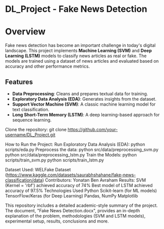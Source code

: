 # DL_Project - Fake News Detection

# Overview
Fake news detection has become an important challenge in today's digital landscape. This project implements **Machine Learning (SVM)** and **Deep Learning (LSTM)** models to classify news articles as real or fake. The models are trained using a dataset of news articles and evaluated based on accuracy and other performance metrics.

## Features
- **Data Preprocessing**: Cleans and prepares textual data for training.
- **Exploratory Data Analysis (EDA)**: Generates insights from the dataset.
- **Support Vector Machine (SVM)**: A classic machine learning model for text classification.
- **Long Short-Term Memory (LSTM)**: A deep learning-based approach for sequence learning.


Clone the repository:
    git clone https://github.com/your-username/DL_Project.git

How to Run the Project:
    Run Exploratory Data Analysis (EDA):
        python scripts/eda.py
    Preprocess the data:
        python src/data/preprocessing_svm.py
        python src/data/preprocessing_lstm.py
    Train the Models:
        python scripts/train_svm.py
        python scripts/train_lstm.py

Dataset Used: WELFake Dataset (https://www.kaggle.com/datasets/saurabhshahane/fake-news-classification/data)
Contributors: Yonatan Ben Avraham
Results:
    SVM (Kernel = 'rbf') achieved accuracy of 74%
    Best model of LSTM achieved accuracy of 97.5%
Technologies Used
    Python
    Scikit-learn (for ML models)
    TensorFlow/Keras (for Deep Learning)
    Pandas, NumPy
    Matplotlib

This repository includes a detailed academic-style summary of the project. The document, "Fake News Detection.docx", provides an in-depth explanation of the problem, methodologies (SVM and LSTM models), experimental setup, results, conclusions and more.
